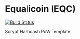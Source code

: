 Equalicoin (EQC)
===========

[![Build Status](https://travis-ci.org/RazorLove/equalicoin.png?branch=master)](https://travis-ci.org/RazorLove/equalicoin)


Scrypt Hashcash PoW Template